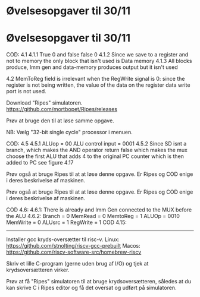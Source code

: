 # Øvelsesopgaver til 30/11

# Øvelsesopgaver til 30/11

COD: 4.1
4.1.1 True 0 and false false 0
4.1.2 Since we save to a register and not to memory the only block that isn't used is Data memory
4.1.3 All blocks produce, Imm gen and data-memory produces output but it isn't used

4.2
MemToReg field is irrelevant when the RegWrite signal is 0: since the register is not being written, the value of the data on the register data write port is not used.


Download "Ripes" simulatoren.
https://github.com/mortbopet/Ripes/releases

Prøv at bruge den til at løse samme opgave.

NB: Vælg "32-bit single cycle" processor i menuen.

COD: 4.5
4.5.1 ALUop = 00 ALU control input = 0001
4.5.2 Since SD isnt a branch, which makes the AND operator return false which makes the mux choose the first ALU that adds 4 to the original PC counter which is then added to PC  see figure 4.17

Prøv også at bruge Ripes til at at løse denne opgave.
Er Ripes og COD enige i deres beskrivelse af maskinen.

Prøv også at bruge Ripes til at at løse denne opgave.
Er Ripes og COD enige i deres beskrivelse af maskinen.

COD 4.6:
4.6.1: There is already and Imm Gen connected to the MUX before the ALU
4.6.2: Branch = 0 MemRead = 0 MemtoReg = 1 ALUOp = 0010 MemWrite = 0 ALUsrc = 1 RegWrite = 1 
COD 4.15:

----------

Installer gcc kryds-oversætter til risc-v.
Linux: https://github.com/stnolting/riscv-gcc-prebuilt
Macos: https://github.com/riscv-software-src/homebrew-riscv

Skriv et lille C-program (gerne uden brug af I/O) og tjek
at krydsoversætteren virker.

Prøv at få "Ripes" simulatoren til at bruge krydsoversætteren,
således at du kan skrive C i Ripes editor og få det oversat
og udført på simulatoren.

